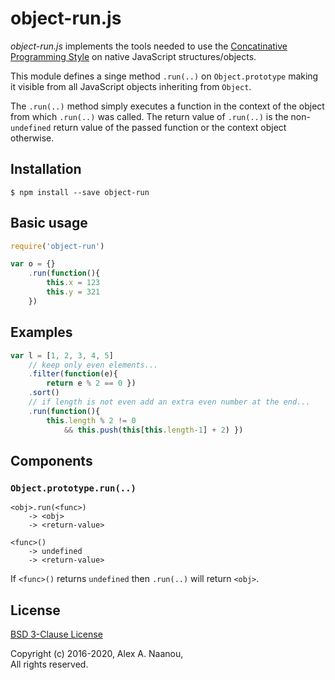 # object-run.js

_object-run.js_ implements the tools needed to use the [Concatinative 
Programming Style](https://en.wikipedia.org/wiki/Concatenative_programming_language) 
on native JavaScript structures/objects.

This module defines a singe method `.run(..)` on `Object.prototype` making 
it visible from all JavaScript objects inheriting from `Object`.

The `.run(..)` method simply executes a function in the context of the 
object from which `.run(..)` was called. The return value of `.run(..)` 
is the non-`undefined` return value of the passed function or the context 
object otherwise.


## Installation

```shell
$ npm install --save object-run
```

## Basic usage

```javascript
require('object-run')
```

```javascript
var o = {}
	.run(function(){
		this.x = 123
		this.y = 321
	})
```

## Examples

```javascript
var l = [1, 2, 3, 4, 5]
	// keep only even elements...
	.filter(function(e){
		return e % 2 == 0 })
	.sort()
	// if length is not even add an extra even number at the end...
	.run(function(){
		this.length % 2 != 0
			&& this.push(this[this.length-1] + 2) })
```



## Components

### `Object.prototype.run(..)`

```
<obj>.run(<func>)
	-> <obj>
	-> <return-value>
```

```
<func>()
	-> undefined
	-> <return-value>
```

If `<func>()` returns `undefined` then `.run(..)` will return `<obj>`.



## License

[BSD 3-Clause License](./LICENSE)

Copyright (c) 2016-2020, Alex A. Naanou,  
All rights reserved.


<!-- vim:set ts=4 sw=4 spell : -->
